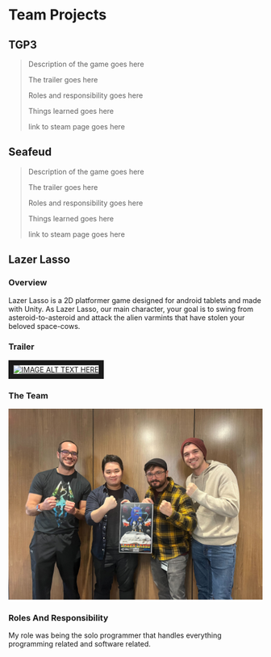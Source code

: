 # Team Projects

## TGP3 
>Description of the game goes here
> 
>The trailer goes here
> 
>Roles and responsibility goes here
> 
>Things learned goes here
> 
>link to steam page goes here

## Seafeud
>Description of the game goes here
> 
>The trailer goes here
> 
>Roles and responsibility goes here
> 
>Things learned goes here
> 
>link to steam page goes here

## Lazer Lasso

### Overview

Lazer Lasso is a 2D platformer game designed for android tablets and made with Unity. As Lazer Lasso, our main character, your goal is to swing from asteroid-to-asteroid and attack the alien varmints that have stolen your beloved space-cows. 

### Trailer

<a href="https://www.youtube.com/watch?v=OE0LleweNZQ&ab_channel=NikolaiGeldehyrde" target="_blank"><img src="https://i3.ytimg.com/vi/OE0LleweNZQ/maxresdefault.jpg" 
alt="IMAGE ALT TEXT HERE" width="240" height="180" border="10" /></a>

### The Team

![Legion Games Team](pictures/legiongames.jpg)

### Roles And Responsibility

My role was being the solo programmer that handles everything programming related and software related. 
